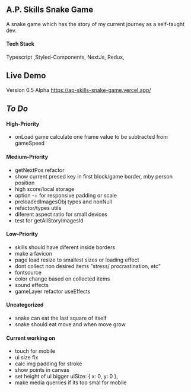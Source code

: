 ## A.P. Skills Snake Game

A snake game which has the story of my current journey as a self-taught dev.

#### Tech Stack

Typescript ,Styled-Components, NextJs, Redux,

## Live Demo

Version 0.5 Alpha
https://ap-skills-snake-game.vercel.app/

## _To Do_

#### High-Priority

- onLoad game calculate one frame value to be subtracted from gameSpeed

#### Medium-Priority

- getNextPos refactor
- show current presed key in first block/game border, mby person position
- high score/local storage
- option -+ for responsive padding or scale
- preloadedImagesObj types and nonNull
- refactor/types utils
- diferent aspect ratio for small devices
- test for getAllStoryImagesId

#### Low-Priority

- skills should have diferent inside borders
- make a favicon
- page load resize to smallest sizes or loading effect
- dont collect non desired items "stress/ procrastination, etc"
- fontsource
- color change based on collected items
- sound effects
- gameLayer refactor useEffects

#### Uncategorized

- snake can eat the last square of itself
- snake should eat move and when move grow

#### Current working on

- touch for mobile
- ui size fix
- calc img padding for stroke
- show points in canvas
- set height of ui bigger uISize: { x: 0, y: 0 },
- make media querries if its too smal for mobile
